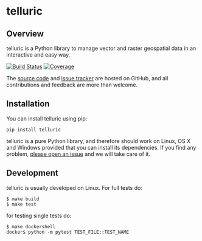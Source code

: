 # telluric

## Overview

telluric is a Python library to manage vector and raster geospatial data in an interactive
and easy way.

[![Build Status](https://travis-ci.org/satellogic/telluric.svg?branch=master)](https://travis-ci.org/satellogic/telluric)
[![Coverage](https://codecov.io/gh/satellogic/telluric/branch/master/graph/badge.svg)](https://codecov.io/gh/satellogic/telluric)

The [source code](https://github.com/satellogic/telluric) and
[issue tracker](https://github.com/satellogic/telluric/issues) are hosted on GitHub,
and all contributions and feedback are more than welcome.

## Installation

You can install telluric using pip:

```
pip install telluric
```

telluric is a pure Python library, and therefore should work on Linux, OS X and Windows
provided that you can install its dependencies. If you find any problem,
[please open an issue](https://github.com/satellogic/telluric/issues/new)
and we will take care of it.

## Development

telluric is usually developed on Linux. For full tests do:

```
$ make build
$ make test
```

for testing single tests do:

```
$ make dockershell
docker$ python -m pytest TEST_FILE::TEST_NAME
```
